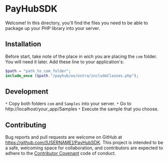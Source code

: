 # PayHubSDK

Welcome! In this directory, you'll find the files you need to be able to package up your PHP library into your server. 

## Installation

Before start, take note of the place in wich you are placing the ``com`` folder. You will need it later.
Add these line to your application's:

```php
$path = "path_to_com_folder";
include_once ($path."/payhub/ws/extra/includeClasses.php");
```

## Development

``*`` Copy both folders ``com`` and `Samples` into your server.
``*`` Go to http://localhost/your_app/Samples
``*`` Execute the sample that you choose.



## Contributing

Bug reports and pull requests are welcome on GitHub at https://github.com/[USERNAME]/PayHubSDK. This project is intended to be a safe, welcoming space for collaboration, and contributors are expected to adhere to the [Contributor Covenant](contributor-covenant.org) code of conduct.

